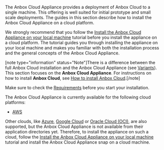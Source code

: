 The Anbox Cloud Appliance provides a deployment of Anbox Cloud to a single machine. This offering is well suited for initial prototype and small scale deployments.
The guides in this section describe how to install the Anbox Cloud Appliance on a cloud platform.

We strongly recommend that you follow the [Install the Anbox Cloud Appliance on your local machine](https://discourse.ubuntu.com/t/install-appliance/22681) tutorial before you install the appliance on a cloud platform. The tutorial guides you through installing the appliance on your local machine and makes you familiar with both the installation process and the general concepts of the Anbox Cloud Appliance.

[note type="information" status="Note"]There is a difference between the full Anbox Cloud installation and the Anbox Cloud Appliance (see [Variants](https://discourse.ubuntu.com/t/anbox-cloud-overview/17802#variants)). This section focuses on the **Anbox Cloud Appliance**. For instructions on how to install **Anbox Cloud**, see [How to install Anbox Cloud](https://discourse.ubuntu.com/t/install-anbox-cloud/24336).[/note]

Make sure to check the [Requirements](https://discourse.ubuntu.com/t/installation-requirements/17734) before you start your installation.

The Anbox Cloud Appliance is currently available for the following cloud platforms:

* [AWS](https://discourse.ubuntu.com/t/how-to-install-the-appliance-on-aws/29703)

Other clouds, like [Azure](https://azure.microsoft.com/), [Google Cloud](https://cloud.google.com/) or [Oracle Cloud (OCI)](https://www.oracle.com/cloud/), are also supported, but the Anbox Cloud Appliance is not available from their application directories yet. Therefore, to install the appliance on such a cloud, follow the [Install the Anbox Cloud Appliance on your local machine](https://discourse.ubuntu.com/t/install-appliance/22681) tutorial and install the Anbox Cloud Appliance snap on a cloud machine.
